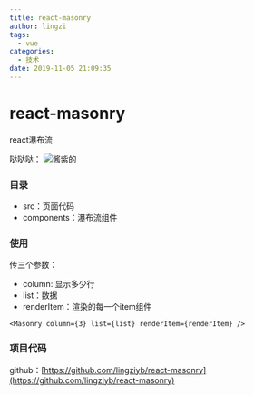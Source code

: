 ```yaml
---
title: react-masonry
author: lingzi
tags:
  - vue
categories:
  - 技术
date: 2019-11-05 21:09:35
---
```



# react-masonry

react瀑布流

哒哒哒：
![酱紫的](http://static.lemonof.com/react-masonry/readme.png)


### 目录
- src：页面代码
- components：瀑布流组件

### 使用

传三个参数：
- column: 显示多少行
- list：数据
- renderItem：渲染的每一个item组件

```
<Masonry column={3} list={list} renderItem={renderItem} />
```

### 项目代码
github：[https://github.com/lingziyb/react-masonry](https://github.com/lingziyb/react-masonry)